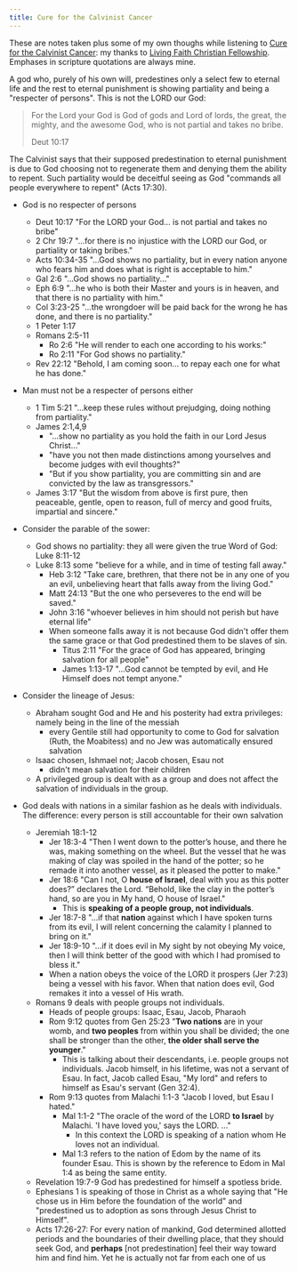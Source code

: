 ```yaml
---
title: Cure for the Calvinist Cancer
---
```

These are notes taken plus some of my own thoughs while listening to [Cure for the Calvinist Cancer](http://www.thefaithoncedelivered.info/web-living_faith_g00001d.mp3): my thanks to [Living Faith Christian Fellowship](http://www.thefaithoncedelivered.info/). Emphases in scripture quotations are always mine.

A god who, purely of his own will, predestines only a select few to eternal life and the rest to eternal punishment is showing partiality and being a "respecter of persons". This is not the LORD our God:

> For the Lord your God is God of gods and Lord of lords, the great, the mighty, and the awesome God, who is not partial and takes no bribe.
> 
> Deut 10:17

The Calvinist says that their supposed predestination to eternal punishment is due to God choosing not to regenerate them and denying them the ability to repent. Such partiality would be deceitful seeing as God "commands all people everywhere to repent" (Acts 17:30).

 - God is no respecter of persons
	 - Deut 10:17 "For the LORD your God... is not partial and takes no bribe"
	 - 2 Chr 19:7 "...for there is no injustice with the LORD our God, or partiality or taking bribes."
	 - Acts 10:34-35 "...God shows no partiality, but in every nation anyone who fears him and does what is right is acceptable to him."
	 - Gal 2:6 "...God shows no partiality..."
	 - Eph 6:9 "...he who is both their Master and yours is in heaven, and that there is no partiality with him."
	 - Col 3:23-25 "...the wrongdoer will be paid back for the wrong he has done, and there is no partiality."
	 - 1 Peter 1:17
	 - Romans 2:5-11
		 - Ro 2:6 "He will render to each one according to his works:"
		 - Ro 2:11 "For God shows no partiality."
	 - Rev 22:12 "Behold, I am coming soon... to repay each one for what he has done."

 - Man must not be a respecter of persons either
	 - 1 Tim 5:21 "...keep these rules without prejudging, doing nothing from partiality."
	 - James 2:1,4,9
		 - "...show no partiality as you hold the faith in our Lord Jesus Christ..."
		 - "have you not then made distinctions among yourselves and become judges with evil thoughts?"
		 - "But if you show partiality, you are committing sin and are convicted by the law as transgressors."
	 - James 3:17 "But the wisdom from above is first pure, then peaceable, gentle, open to reason, full of mercy and good fruits, impartial and sincere."

 - Consider the parable of the sower:
	 - God shows no partiality: they all were given the true Word of God: Luke 8:11-12
	 - Luke 8:13 some "believe for a while, and in time of testing fall away."
		 - Heb 3:12 "Take care, brethren, that there not be in any one of you an evil, unbelieving heart that falls away from the living God."
		 - Matt 24:13 "But the one who perseveres to the end will be saved."
		 - John 3:16 "whoever believes in him should not perish but have eternal life"
		 - When someone falls away it is not because God didn't offer them the same grace or that God predestined them to be slaves of sin.
			 - Titus 2:11 "For the grace of God has appeared, bringing salvation for all people"
			 - James 1:13-17 "...God cannot be tempted by evil, and He Himself does not tempt anyone."

 - Consider the lineage of Jesus:
	 - Abraham sought God and He and his posterity had extra privileges: namely being in the line of the messiah
		 - every Gentile still had opportunity to come to God for salvation (Ruth, the Moabitess) and no Jew was automatically ensured salvation
	 - Isaac chosen, Ishmael not; Jacob chosen, Esau not 
		 - didn't mean salvation for their children
	 - A privileged group is dealt with as a group and does not affect the salvation of individuals in the group.

 - God deals with nations in a similar fashion as he deals with individuals. The difference: every person is still accountable for their own salvation
	 - Jeremiah 18:1-12
		 - Jer 18:3-4 "Then I went down to the potter’s house, and there he was, making something on the wheel. But the vessel that he was making of clay was spoiled in the hand of the potter; so he remade it into another vessel, as it pleased the potter to make."
		 - Jer 18:6 "Can I not, O **house of Israel**, deal with you as this potter does?” declares the Lord. “Behold, like the clay in the potter’s hand, so are you in My hand, O house of Israel."
			 - This is **speaking of a people group, not individuals**.
		 - Jer 18:7-8 "...if that **nation** against which I have spoken turns from its evil, I will relent concerning the calamity I planned to bring on it."
		 - Jer 18:9-10 "...if it does evil in My sight by not obeying My voice, then I will think better of the good with which I had promised to bless it."
		 - When a nation obeys the voice of the LORD it prospers (Jer 7:23) being a vessel with his favor. When that nation does evil, God remakes it into a vessel of His wrath.
	 - Romans 9 deals with people groups not individuals.
		 - Heads of people groups: Isaac, Esau, Jacob, Pharaoh
		 - Rom 9:12 quotes from Gen 25:23 "**Two nations** are in your womb,
and **two peoples** from within you shall be divided;
the one shall be stronger than the other,
**the older shall serve the younger**."
			 - This is talking about their descendants, i.e. people groups not individuals. Jacob himself, in his lifetime, was not a servant of Esau. In fact, Jacob called Esau, "My lord" and refers to himself as Esau's servant (Gen 32:4).
		 - Rom 9:13 quotes from Malachi 1:1-3 "Jacob I loved, but Esau I hated."
			 - Mal 1:1-2 "The oracle of the word of the LORD **to Israel** by Malachi. 'I have loved you,' says the LORD. ..."
				 - In this context the LORD is speaking of a nation whom He loves not an individual.
			 - Mal 1:3 refers to the nation of Edom by the name of its founder Esau. This is shown by the reference to Edom in Mal 1:4 as being the same entity.
	 - Revelation 19:7-9 God has predestined for himself a spotless bride.
	 - Ephesians 1 is speaking of those in Christ as a whole saying that "He chose us in Him before the foundation of the world" and "predestined us to adoption as sons through Jesus Christ to Himself".
	 - Acts 17:26-27:  For every nation of mankind, God determined allotted periods and the boundaries of their dwelling place, that they should seek God, and **perhaps** [not predestination] feel their way toward him and find him. Yet he is actually not far from each one of us